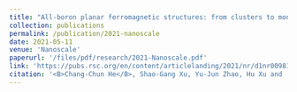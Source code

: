 ```yaml
---
title: "All-boron planar ferromagnetic structures: from clusters to monolayers"
collection: publications
permalink: /publication/2021-nanoscale
date: 2021-05-11
venue: 'Nanoscale'
paperurl: '/files/pdf/research/2021-Nanoscale.pdf'
link: 'https://pubs.rsc.org/en/content/articlelanding/2021/nr/d1nr00981h'
citation: '<B>Chang-Chun He</B>, Shao-Gang Xu, Yu-Jun Zhao, Hu Xu and  Xiao-Bao Yang &quot;All-boron planar ferromagnetic structures: from clusters to monolayers.&quot; <i>Nanoscale</i> <B>13</B>, 9881-9887 (2021). <br> doi: https://doi.org/10.1039/D1NR00981H'
---
```

